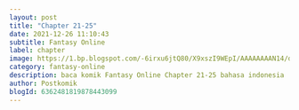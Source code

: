 ```yaml
---
layout: post 
title: "Chapter 21-25"
date: 2021-12-26 11:10:43
subtitle: Fantasy Online
label: chapter
image: https://1.bp.blogspot.com/-6irxu6jtQ80/X9xszI9WEpI/AAAAAAAAN14/dWIXJURA9oYR0Sr_GWOPjjDBCBqhcPXrQCLcBGAsYHQ/s72-c/download-28.jpg
category: fantasy-online
description: baca komik Fantasy Online Chapter 21-25 bahasa indonesia 
author: Postkomik
blogId: 6362481819878443099
---
```

